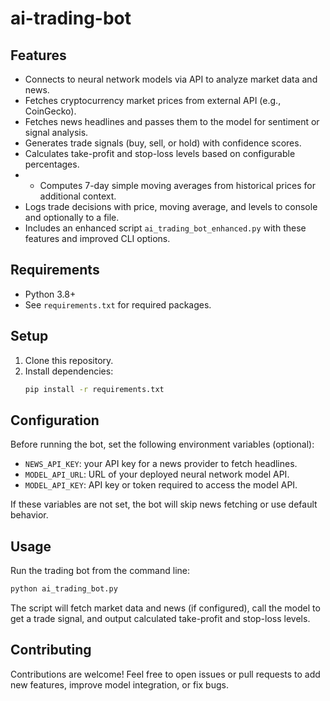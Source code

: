 # ai-trading-bot

## Features
- Connects to neural network models via API to analyze market data and news.
- Fetches cryptocurrency market prices from external API (e.g., CoinGecko).
- Fetches news headlines and passes them to the model for sentiment or signal analysis.
- Generates trade signals (buy, sell, or hold) with confidence scores.
- Calculates take-profit and stop-loss levels based on configurable percentages.
- - Computes 7-day simple moving averages from historical prices for additional context.
- Logs trade decisions with price, moving average, and levels to console and optionally to a file.
- Includes an enhanced script `ai_trading_bot_enhanced.py` with these features and improved CLI options.


## Requirements
- Python 3.8+
- See `requirements.txt` for required packages.

## Setup
1. Clone this repository.
2. Install dependencies:
   ```bash
   pip install -r requirements.txt
   ```

## Configuration
Before running the bot, set the following environment variables (optional):
- `NEWS_API_KEY`: your API key for a news provider to fetch headlines.
- `MODEL_API_URL`: URL of your deployed neural network model API.
- `MODEL_API_KEY`: API key or token required to access the model API.

If these variables are not set, the bot will skip news fetching or use default behavior.

## Usage
Run the trading bot from the command line:
```bash
python ai_trading_bot.py
```
The script will fetch market data and news (if configured), call the model to get a trade signal, and output calculated take-profit and stop-loss levels.

## Contributing
Contributions are welcome! Feel free to open issues or pull requests to add new features, improve model integration, or fix bugs.
